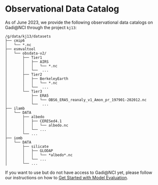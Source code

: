 # Observational Data Catalog

As of June 2023, we provide the following observational data catalogs on Gadi@NCI through the project `kj13`:

```
/g/data/kj13/datasets
├── cmip6
│   └── *.nc
├── esmvaltool
│   └── obsdata-v2/
│       ├── Tier1
│       │   ├── AIRS
│       │   │   └── *.nc
│       │   └──  ...
│       ├── Tier2
│       │   ├── BerkeleyEarth
│       │   │   └── *.nc
│       │   └──  ...
│       └── Tier3
│           ├── ERA5
│           │   └── OBS6_ERA5_reanaly_v1_Amon_pr_197901-202012.nc
│           └──  ...
├── ilamb
│   └── DATA
│       ├── albedo
│       │   ├── CERESed4.1
│       │   │   └── albedo.nc
│       │   └── ...
│       └── ...
├── iomb
│   └── DATA
│       ├── silicate
│       │   ├── GLODAP
│       │   │   └── *albedo*.nc
│       │   └── ...
│       └── ...
```

If you want to use but do not have access to Gadi@NCI yet, please follow our instructions on how to [Get Started with Model Evaluation](./model_evaluation_getting_started/index.md).